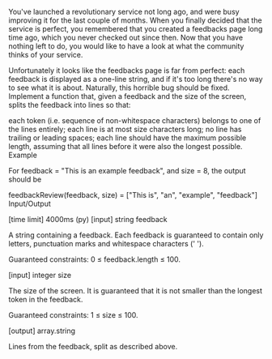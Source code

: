 You've launched a revolutionary service not long ago, and were busy improving it for the last couple of months. When you finally decided that the service is perfect, you remembered that you created a feedbacks page long time ago, which you never checked out since then. Now that you have nothing left to do, you would like to have a look at what the community thinks of your service.

Unfortunately it looks like the feedbacks page is far from perfect: each feedback is displayed as a one-line string, and if it's too long there's no way to see what it is about. Naturally, this horrible bug should be fixed. Implement a function that, given a feedback and the size of the screen, splits the feedback into lines so that:

each token (i.e. sequence of non-whitespace characters) belongs to one of the lines entirely;
each line is at most size characters long;
no line has trailing or leading spaces;
each line should have the maximum possible length, assuming that all lines before it were also the longest possible.
Example

For feedback = "This is an example feedback", and size = 8,
the output should be

feedbackReview(feedback, size) = ["This is",
                                  "an",
                                  "example",
                                  "feedback"]
Input/Output

[time limit] 4000ms (py)
[input] string feedback

A string containing a feedback. Each feedback is guaranteed to contain only letters, punctuation marks and whitespace characters (' ').

Guaranteed constraints:
0 ≤ feedback.length ≤ 100.

[input] integer size

The size of the screen. It is guaranteed that it is not smaller than the longest token in the feedback.

Guaranteed constraints:
1 ≤ size ≤ 100.

[output] array.string

Lines from the feedback, split as described above.
